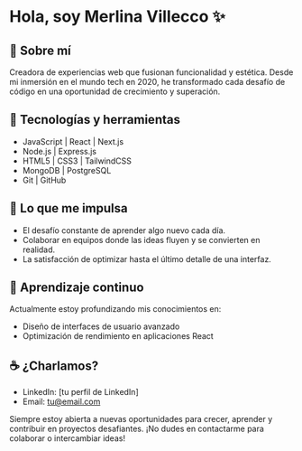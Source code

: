 # Hola, soy Merlina Villecco ✨

## 🦋 Sobre mí

Creadora de experiencias web que fusionan funcionalidad y estética. Desde mi inmersión en el mundo tech en 2020, he transformado cada desafío de código en una oportunidad de crecimiento y superación.

## 🧩 Tecnologías y herramientas

- JavaScript | React | Next.js
- Node.js | Express.js
- HTML5 | CSS3 | TailwindCSS
- MongoDB | PostgreSQL
- Git | GitHub

## 🤍 Lo que me impulsa

- El desafío constante de aprender algo nuevo cada día.
- Colaborar en equipos donde las ideas fluyen y se convierten en realidad.
- La satisfacción de optimizar hasta el último detalle de una interfaz.

## 🌱 Aprendizaje continuo

Actualmente estoy profundizando mis conocimientos en:

- Diseño de interfaces de usuario avanzado
- Optimización de rendimiento en aplicaciones React

## ☕ ¿Charlamos?

- LinkedIn: [tu perfil de LinkedIn]
- Email: [tu@email.com](mailto:tu@email.com)

Siempre estoy abierta a nuevas oportunidades para crecer, aprender y contribuir en proyectos desafiantes. ¡No dudes en contactarme para colaborar o intercambiar ideas!
